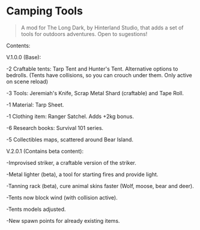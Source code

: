# Camping Tools

> A mod for The Long Dark, by Hinterland Studio, that adds a set of tools for outdoors adventures. Open to sugestions!

Contents:

V.1.0.0 (Base):

-2 Craftable tents: Tarp Tent and Hunter's Tent. Alternative options to bedrolls. (Tents have collisions, so you can crouch under them. Only active on scene reload)

-3 Tools: Jeremiah's Knife, Scrap Metal Shard (craftable) and Tape Roll.

-1 Material: Tarp Sheet.

-1 Clothing item: Ranger Satchel. Adds +2kg bonus.

-6 Research books: Survival 101 series.

-5 Collectibles maps, scattered around Bear Island.


V.2.0.1 (Contains beta content):

-Improvised striker, a craftable version of the striker.

-Metal lighter (beta), a tool for starting fires and provide light.

-Tanning rack (beta), cure animal skins faster (Wolf, moose, bear and deer).

-Tents now block wind (with collision active).

-Tents models adjusted.

-New spawn points for already existing items.
